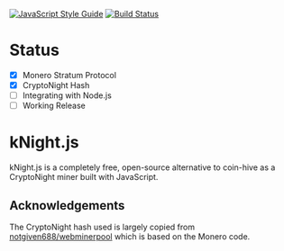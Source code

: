 [![JavaScript Style Guide](https://img.shields.io/badge/code_style-standard-brightgreen.svg)](https://standardjs.com)
[![Build Status](https://travis-ci.org/Block-Lab/kNight.js.svg?branch=master)](https://travis-ci.org/Block-Lab/kNight.js)

# Status

- [x] Monero Stratum Protocol
- [x] CryptoNight Hash
- [ ] Integrating with Node.js
- [ ] Working Release

# kNight.js

kNight.js is a completely free, open-source alternative to coin-hive as a CryptoNight miner built with JavaScript.

## Acknowledgements

The CryptoNight hash used is largely copied from [notgiven688/webminerpool](https://github.com/notgiven688/webminerpool/tree/master/hash_cn/webassembly) which is based on the Monero code.
